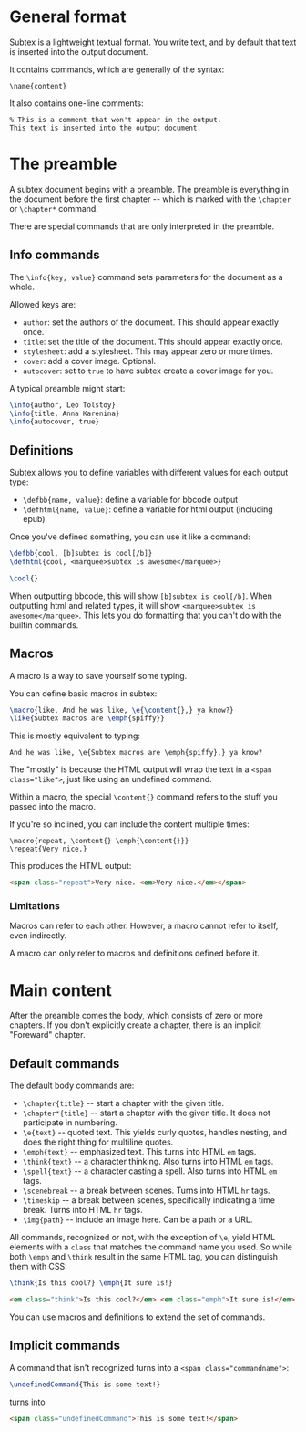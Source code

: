 # General format

Subtex is a lightweight textual format. You write text, and by default that text is inserted into
the output document.

It contains commands, which are generally of the syntax:

```
\name{content}
```

It also contains one-line comments:
```
% This is a comment that won't appear in the output.
This text is inserted into the output document.
```



# The preamble

A subtex document begins with a preamble. The preamble is everything in the document before the
first chapter -- which is marked with the `\chapter` or `\chapter*` command.

There are special commands that are only interpreted in the preamble.


## Info commands

The `\info{key, value}` command sets parameters for the document as a whole.

Allowed keys are:

* `author`: set the authors of the document. This should appear exactly once.
* `title`: set the title of the document. This should appear exactly once.
* `stylesheet`: add a stylesheet. This may appear zero or more times.
* `cover`: add a cover image. Optional.
* `autocover`: set to `true` to have subtex create a cover image for you.

A typical preamble might start:

```LaTeX
\info{author, Leo Tolstoy}
\info{title, Anna Karenina}
\info{autocover, true}
```


## Definitions

Subtex allows you to define variables with different values for each output type:

* `\defbb{name, value}`: define a variable for bbcode output
* `\defhtml{name, value}`: define a variable for html output (including epub)

Once you've defined something, you can use it like a command:

```LaTeX
\defbb{cool, [b]subtex is cool[/b]}
\defhtml{cool, <marquee>subtex is awesome</marquee>}

\cool{}
```

When outputting bbcode, this will show `[b]subtex is cool[/b]`. When outputting html and related
types, it will show `<marquee>subtex is awesome</marquee>`. This lets you do formatting that you
can't do with the builtin commands.


## Macros

A macro is a way to save yourself some typing.

You can define basic macros in subtex:

```LaTeX
\macro{like, And he was like, \e{\content{},} ya know?}
\like{Subtex macros are \emph{spiffy}}
```

This is mostly equivalent to typing:

```
And he was like, \e{Subtex macros are \emph{spiffy},} ya know?
```

The "mostly" is because the HTML output will wrap the text in a `<span class="like">`, just like
using an undefined command.

Within a macro, the special `\content{}` command refers to the stuff you passed into the macro.

If you're so inclined, you can include the content multiple times:

```
\macro{repeat, \content{} \emph{\content{}}}
\repeat{Very nice.}
```

This produces the HTML output:

```HTML
<span class="repeat">Very nice. <em>Very nice.</em></span>
```


### Limitations

Macros can refer to each other. However, a macro cannot refer to itself, even indirectly.

A macro can only refer to macros and definitions defined before it.



# Main content

After the preamble comes the body, which consists of zero or more chapters. If you don't
explicitly create a chapter, there is an implicit "Foreward" chapter.

## Default commands

The default body commands are:

* `\chapter{title}` -- start a chapter with the given title.
* `\chapter*{title}` -- start a chapter with the given title. It does not participate in numbering.
* `\e{text}` -- quoted text. This yields curly quotes, handles nesting, and does the right thing for multiline quotes.
* `\emph{text}` -- emphasized text. This turns into HTML `em` tags.
* `\think{text}` -- a character thinking. Also turns into HTML `em` tags.
* `\spell{text}` -- a character casting a spell. Also turns into HTML `em` tags.
* `\scenebreak` -- a break between scenes. Turns into HTML `hr` tags.
* `\timeskip` -- a break between scenes, specifically indicating a time break. Turns into HTML `hr` tags.
* `\img{path}` -- include an image here. Can be a path or a URL.

All commands, recognized or not, with the exception of `\e`, yield HTML elements with a `class` that
matches the command name you used. So while both `\emph` and `\think` result in the same HTML tag,
you can distinguish them with CSS:

```LaTeX
\think{Is this cool?} \emph{It sure is!}
```

```HTML
<em class="think">Is this cool?</em> <em class="emph">It sure is!</em>
```

You can use macros and definitions to extend the set of commands.

## Implicit commands

A command that isn't recognized turns into a `<span class="commandname">`:

```LaTeX
\undefinedCommand{This is some text!}
```

turns into

```HTML
<span class="undefinedCommand">This is some text!</span>
```
